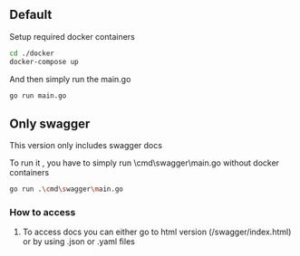 ## Default

Setup required docker containers

```bash
cd ./docker
docker-compose up
```
And then simply run the main.go
```bash
go run main.go
```

## Only swagger
This version only includes swagger docs

To run it , you have to simply run \cmd\swagger\main.go without docker containers

```bash
go run .\cmd\swagger\main.go
```

### How to access

1. To access docs you can either go to html version (/swagger/index.html) or by using .json or .yaml files